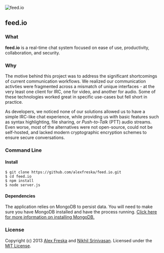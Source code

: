 ![feed.io](http://f.cl.ly/items/2I2x1A28111G1k220U0U/feed.io-ghbanner.png)

## feed.io

### What
**feed.io** is a real-time chat system focused on ease of use, productivity, collaboration, and security.

### Why
The motive behind this project was to address the significant shortcomings of current communication workflows. We realized our communication activties were fragmented across a mismatch of unique interfaces - at the very least one client for IRC, one for video, and another for audio. Some of these technologies worked great in specific use-cases but fell short in practice.

As developers, we noticed none of our solutions allowed us to have a simple IRC-like chat experience, while providing us with basic features such as syntax highlighting, file sharing, or *Push-to-Talk* (PTT) audio streams. Even worse, most of the alternatives were not open-source, could not be self-hosted, and lacked modern cryptographic encryption schemes to ensure secure conversations.

### Command Line
#### Install
    $ git clone https://github.com/alexfreska/feed.io.git
    $ cd feed.io
    $ npm install 
    $ node server.js
    
#### Dependencies
The application relies on MongoDB to persist data. You will need to make sure you have MongoDB installed and have the process running. [Click here for more information on installing MongoDB.](http://docs.mongodb.org/manual/installation/ "Install MongoDB")

### License
Copyright (c) 2013 [Alex Freska](https://github.com/alexfreska) and [Nikhil Srinivasan](https://github.com/nikhilsrinivasan). Licensed under the [MIT License](https://github.com/alexfreska/feed.io/blob/master/LICENSE).
